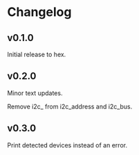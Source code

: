 # Changelog

## v0.1.0

Initial release to hex.

## v0.2.0

Minor text updates.

Remove i2c_ from i2c_address and i2c_bus. 

## v0.3.0

Print detected devices instead of an error.
 